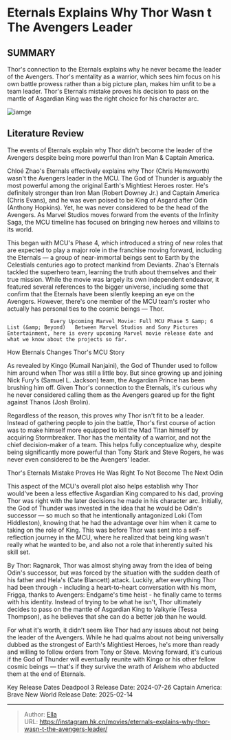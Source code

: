 # Eternals Explains Why Thor Wasn t The Avengers  Leader


## SUMMARY 



  Thor&#39;s connection to the Eternals explains why he never became the leader of the Avengers.   Thor&#39;s mentality as a warrior, which sees him focus on his own battle prowess rather than a big picture plan, makes him unfit to be a team leader.   Thor&#39;s Eternals mistake proves his decision to pass on the mantle of Asgardian King was the right choice for his character arc.  

![iamge](https://static1.srcdn.com/wordpress/wp-content/uploads/2022/02/Eternals-explains-why-Thor-wasnt-the-avengers-leader-kingo.jpg)

## Literature Review

The events of Eternals explain why Thor didn&#39;t become the leader of the Avengers despite being more powerful than Iron Man &amp; Captain America.




Chloé Zhao&#39;s Eternals effectively explains why Thor (Chris Hemsworth) wasn&#39;t the Avengers leader in the MCU. The God of Thunder is arguably the most powerful among the original Earth&#39;s Mightiest Heroes roster. He&#39;s definitely stronger than Iron Man (Robert Downey Jr.) and Captain America (Chris Evans), and he was even poised to be King of Asgard after Odin (Anthony Hopkins). Yet, he was never considered to be the head of the Avengers. As Marvel Studios moves forward from the events of the Infinity Saga, the MCU timeline has focused on bringing new heroes and villains to its world.




This began with MCU&#39;s Phase 4, which introduced a string of new roles that are expected to play a major role in the franchise moving forward, including the Eternals — a group of near-immortal beings sent to Earth by the Celestials centuries ago to protect mankind from Deviants. Zhao&#39;s Eternals tackled the superhero team, learning the truth about themselves and their true mission. While the movie was largely its own independent endeavor, it featured several references to the bigger universe, including some that confirm that the Eternals have been silently keeping an eye on the Avengers. However, there&#39;s one member of the MCU team&#39;s roster who actually has personal ties to the cosmic beings — Thor.

                  Every Upcoming Marvel Movie: Full MCU Phase 5 &amp; 6 List (&amp; Beyond)   Between Marvel Studios and Sony Pictures Entertainment, here is every upcoming Marvel movie release date and what we know about the projects so far.   


 How Eternals Changes Thor&#39;s MCU Story 
          




As revealed by Kingo (Kumail Nanjaini), the God of Thunder used to follow him around when Thor was still a little boy. But since growing up and joining Nick Fury&#39;s (Samuel L. Jackson) team, the Asgardian Prince has been brushing him off. Given Thor&#39;s connection to the Eternals, it&#39;s curious why he never considered calling them as the Avengers geared up for the fight against Thanos (Josh Brolin).

Regardless of the reason, this proves why Thor isn&#39;t fit to be a leader. Instead of gathering people to join the battle, Thor&#39;s first course of action was to make himself more equipped to kill the Mad Titan himself by acquiring Stormbreaker. Thor has the mentality of a warrior, and not the chief decision-maker of a team. This helps fully conceptualize why, despite being significantly more powerful than Tony Stark and Steve Rogers, he was never even considered to be the Avengers&#39; leader.



 Thor&#39;s Eternals Mistake Proves He Was Right To Not Become The Next Odin 
          




This aspect of the MCU&#39;s overall plot also helps establish why Thor would&#39;ve been a less effective Asgardian King compared to his dad, proving Thor was right with the later decisions he made in his character arc. Initially, the God of Thunder was invested in the idea that he would be Odin&#39;s successor — so much so that he intentionally antagonized Loki (Tom Hiddleston), knowing that he had the advantage over him when it came to taking on the role of King. This was before Thor was sent into a self-reflection journey in the MCU, where he realized that being king wasn&#39;t really what he wanted to be, and also not a role that inherently suited his skill set.

By Thor: Ragnarok, Thor was almost shying away from the idea of being Odin&#39;s successor, but was forced by the situation with the sudden death of his father and Hela&#39;s (Cate Blancett) attack. Luckily, after everything Thor had been through - including a heart-to-heart conversation with his mom, Frigga, thanks to Avengers: Endgame&#39;s time heist - he finally came to terms with his identity. Instead of trying to be what he isn&#39;t, Thor ultimately decides to pass on the mantle of Asgardian King to Valkyrie (Tessa Thompson), as he believes that she can do a better job than he would.




For what it&#39;s worth, it didn&#39;t seem like Thor had any issues about not being the leader of the Avengers. While he had qualms about not being universally dubbed as the strongest of Earth&#39;s Mightiest Heroes, he&#39;s more than ready and willing to follow orders from Tony or Steve. Moving forward, it&#39;s curious if the God of Thunder will eventually reunite with Kingo or his other fellow cosmic beings — that&#39;s if they survive the wrath of Arishem who abducted them at the end of Eternals.

  Key Release Dates              Deadpool 3 Release Date: 2024-07-26                    Captain America: Brave New World Release Date: 2025-02-14      

---

> Author: [Ella](https://instagram.hk.cn/)  
> URL: https://instagram.hk.cn/movies/eternals-explains-why-thor-wasn-t-the-avengers-leader/  

